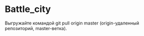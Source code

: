 Battle_city
===========
Выгружайте командой git pull origin master (origin-удаленный репозиторий, master-ветка).
